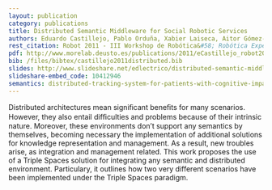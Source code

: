 ```yaml
--- 
layout: publication
category: publications
title: Distributed Semantic Middleware for Social Robotic Services
authors: Eduardo Castillejo, Pablo Orduña, Xabier Laiseca, Aitor Gómez-Goiri, Diego López de Ipiña, Sergio Fínez
rest_citation: Robot 2011 - III Workshop de Robótica&#58; Robótica Experimental. Seville, Spain. Nov, 2011
pdf: http://www.morelab.deusto.es/publications/2011/eCastillejo_robot2011.pdf
bib: /files/bibtex/castillejo2011distributed.bib
slides: http://www.slideshare.net/edlectrico/distributed-semantic-middleware-for-social-robotic-services
slideshare-embed_code: 10412946
semantics: distributed-tracking-system-for-patients-with-cognitive-impairments
--- 
```


Distributed architectures mean signiﬁcant beneﬁts
for many scenarios.
However, they also entail difﬁculties and
problems because of their intrinsic nature.
Moreover, these
environments don’t support any semantics by themselves,
becoming necessary the implementation of additional solutions
for knowledge representation and management.
As a result,
new troubles arise, as integration and management related.
This work proposes the use of a Triple Spaces solution for
integrating any semantic and distributed environment.
Particulary, it outlines how two very different scenarios have been
implemented under the Triple Spaces paradigm.
